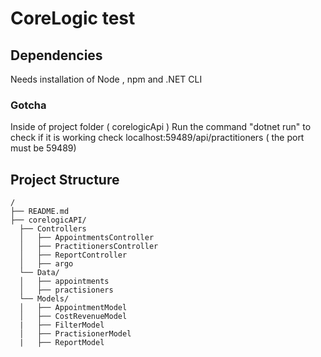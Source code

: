 <h1>CoreLogic test</h1>

<h2 id="download-and-installation">Dependencies</h2>

<p>Needs installation of Node , npm and .NET CLI</p>

<h3 id="download-and-installation">Gotcha</h3>
<p>Inside of project folder ( corelogicApi ) Run the command  "dotnet run" to check if it is working check
localhost:59489/api/practitioners ( the port must be 59489)</p>

<h2 id="file-structure">Project Structure</h2>

<div class="highlighter-rouge"><div class="highlight"><pre class="highlight"><code>/
├── README.md
├── corelogicAPI/
  ├── Controllers
  │   ├── AppointmentsController
  │   ├── PractitionersController
  │   ├── ReportController
  │   ├── argo
  └── Data/
  │   ├── appointments
  │   ├── practisioners  
  └── Models/
  │   ├── AppointmentModel
  │   ├── CostRevenueModel
  |   ├── FilterModel
  │   ├── PractisionerModel
  |   ├── ReportModel

 
